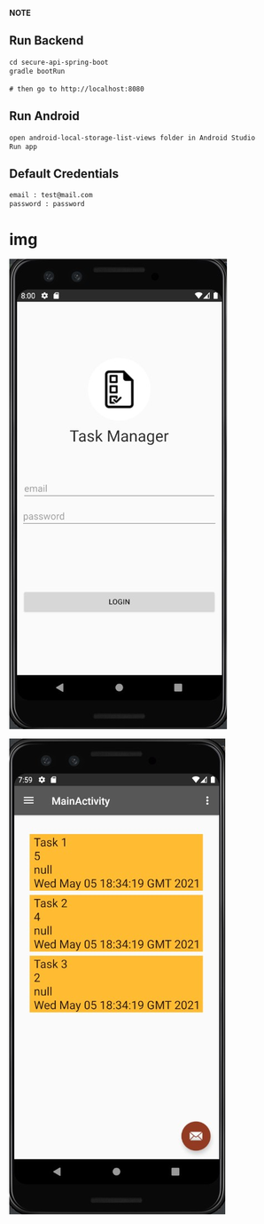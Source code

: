 **NOTE**


## Run Backend

    cd secure-api-spring-boot
    gradle bootRun

    # then go to http://localhost:8080


## Run Android 
    
    open android-local-storage-list-views folder in Android Studio
    Run app

## Default Credentials

    email : test@mail.com
    password : password

# img

![Login](img/login.jpg)

![Home](img/home.jpg)
